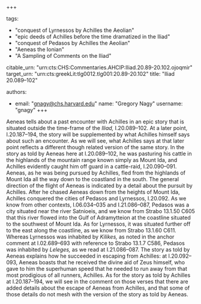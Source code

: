 +++

tags:
- "conquest of Lyrnessos by Achilles the Aeolian"
- "epic deeds of Achilles before the time dramatized in the Iliad"
- "conquest of Pedasos by Achilles the Aeolian"
- "Aeneas the Ionian"
- "A Sampling of Comments on the Iliad"

citable_urn: "urn:cts:CHS:Commentaries.AHCIP:Iliad.20.89-20.102.ojoqmir"
target_urn: "urn:cts:greekLit:tlg0012.tlg001:20.89-20.102"
title: "Iliad 20.089–102"

authors:
- email: "gnagy@chs.harvard.edu"
  name: "Gregory Nagy"
  username: "gnagy"
+++

<p>Aeneas tells about a past encounter with Achilles in an epic story that is situated outside the time-frame of the <em>Iliad,</em> I.20.089–102. At a later point, I.20.187–194, the story will be supplemented by what Achilles himself says about such an encounter. As we will see, what Achilles says at that later point reflects a different though related version of the same story. In the story as told by Aeneas here at I.20.089–102, he was pasturing his cattle in the highlands of the mountain range known simply as Mount Ida, and Achilles evidently caught him off guard in a cattle-raid, I.20.090–091. Aeneas, as he was being pursued by Achilles, fled from the highlands of Mount Ida all the way down to the coastland in the south. The general direction of the flight of Aeneas is indicated by a detail about the pursuit by Achilles. After he chased Aeneas down from the heights of Mount Ida, Achilles conquered the cities of Pedasos and Lyrnessos, I.20.092. As we know from other contexts, I.06.034–035 and I.21.086–087, Pedasos was a city situated near the river Satnioeis, and we know from Strabo 13.1.50 C605 that this river flowed into the Gulf of Adramytteion at the coastline situated to the southwest of Mount Ida. As for Lyrnessos, it was situated further off to the east along the coastline, as we know from Strabo 13.1.60 C611. Whereas Lyrnessos was inhabited by <em>Kilikes,</em> as noted in the anchor comment at I.02.689–693 with reference to Strabo 13.1.7 C586, Pedasos was inhabited by <em>Leleges,</em> as we read at I.21.086–087. The story as told by Aeneas explains how he succeeded in escaping from Achilles: at I.20.092–093, Aeneas boasts that he received the divine aid of Zeus himself, who gave to him the superhuman speed that he needed to run away from that most prodigious of all runners, Achilles. As for the story as told by Achilles at I.20.187–194, we will see in the comment on those verses that there are added details about the escape of Aeneas from Achilles, and that some of those details do not mesh with the version of the story as told by Aeneas.</p>